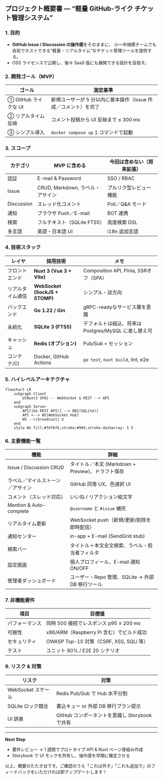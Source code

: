 ## プロジェクト概要書 — “軽量 GitHub-ライク チケット管理システム”

### 1. 目的

* **GitHub Issue / Discussion の操作感**をそのままに、
  小〜中規模チームでも自前でホストできる“軽量・リアルタイム”なチケット管理ツールを提供する。
* OSS ライセンスで公開し、後々 SaaS 版にも展開できる設計を目指す。

### 2. 開発ゴール（MVP）

| ゴール              | 測定基準                                 |
| ---------------- | ------------------------------------ |
| ① GitHub ライクな UI | 新規ユーザーが 5 分以内に基本操作（Issue 作成／コメント）を完了 |
| ② リアルタイム反映       | コメント投稿から UI 反映まで ≤ 300 ms            |
| ③ シンプル導入         | `docker compose up` 1 コマンドで起動        |

### 3. スコープ

| カテゴリ       | **MVP に含める**                     | **今回は含めない（将来拡張）** |
| ---------- | -------------------------------- | ----------------- |
| 認証         | E-mail & Password | SSO / RBAC        |
| Issue      | CRUD, Markdown, ラベル・アサイン         | プルリク型レビュー機能       |
| Discussion | スレッド化コメント                        | Poll／Q\&A モード     |
| 通知         | ブラウザ Push／E-mail                 | BOT 連携  |
| 検索         | フルテキスト（SQLite FTS5）              | 高度検索 DSL          |
| 多言語        | 英語・日本語 UI                        | i18n 追加言語         |

### 4. 技術スタック

| レイヤ      | 採用技術                           | メモ                                 |
| -------- | ------------------------------ | ---------------------------------- |
| フロントエンド  | **Nuxt 3 (Vue 3 + Vite)**      | Composition API, Pinia, SSRオフ（SPA） |
| リアルタイム通信 | **WebSocket (SockJS + STOMP)** | シンプル・双方向                           |
| バックエンド   | **Go 1.22 / Gin**              | gRPC-readyなサービス層を意識                |
| 永続化      | **SQLite 3 (FTS5)**            | デフォルトは組込、将来は Postgres/MySQL に差し替え可 |
| キャッシュ    | **Redis (オプション)**              | Pub/Sub + セッション                    |
| コンテナ/CI  | Docker, GitHub Actions         | `go test`, `nuxt build`, lint, e2e |

### 5. ハイレベルアーキテクチャ

```mermaid
flowchart LR
    subgraph Client
        U[Nuxt3 SPA] -- WebSocket & REST --> API
    end
    subgraph Server
        API[(Go REST API)] --> DB[(SQLite)]
        API <--> WS[WebSocket Hub]
        WS -->|broadcast| U
    end
    style WS fill:#f6f6f6,stroke:#999,stroke-dasharray: 5 5
```

### 6. 主要機能一覧

| 機能                      | 詳細                                  |
| ----------------------- | ----------------------------------- |
| Issue / Discussion CRUD | タイトル／本文 (Markdown + Preview)、ドラフト保存 |
| ラベル／マイルストーン／アサイン        | GitHub 同等 UX、色選択 UI                 |
| コメント（スレッド対応）            | いいね / リアクション絵文字                     |
| Mention & Auto-complete | `@username` と `#issue` 補完           |
| リアルタイム更新                | WebSocket push（新規/更新/削除を即時配信）       |
| 通知センター                  | in-app + E-mail (SendGrid stub)     |
| 検索バー                    | タイトル＋本文全文検索、ラベル・担当者フィルタ             |
| 設定画面                    | 個人プロフィール、E-mail 通知 ON/OFF           |
| 管理者ダッシュボード              | ユーザー・Repo 管理、SQLite → 外部 DB 移行ツール   |

### 7. 非機能要件

| 項目      | 目標値                                |
| ------- | ---------------------------------- |
| パフォーマンス | 同時 500 接続でレスポンス p95 ≤ 200 ms       |
| 可搬性     | x86/ARM（Raspberry Pi 含む）でビルド成功     |
| セキュリティ  | OWASP Top-10 対策（CSRF, XSS, SQLi 等） |
| テスト     | ユニット 80% / E2E 20 シナリオ             |

### 9. リスク & 対策

| リスク            | 対策                               |
| -------------- | -------------------------------- |
| WebSocket スケール | Redis Pub/Sub で Hub 水平分割         |
| SQLite ロック競合   | 書込キュー or 外部 DB 移行プラン提示           |
| UI 誤差          | GitHub コンポーネントを意識し Storybook で共有 |

---

**Next Step**

* 要件レビュー → 1 週間でプロトタイプ API & Nuxt ページ骨組み作成
* Storybook で UI モックを共有し、操作感を早期に確定させる

以上、概要のたたき台です。ご確認のうえ「これは外す」「これも追加で」のフィードバックをいただければ即アップデートします！

